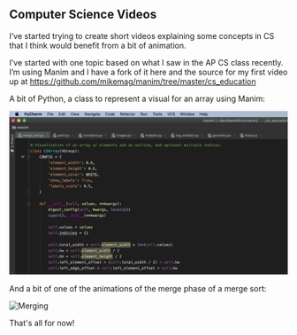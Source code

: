 ## Computer Science Videos

I’ve started trying to create short videos explaining some concepts in CS that I think would benefit from a bit of animation.

I’ve started with one topic based on what I saw in the AP CS class recently. 
I’m using Manim and I have a fork of it here and the source for my first video up 
at https://github.com/mikemag/manim/tree/master/cs_education




A bit of Python, a class to represent a visual for an array using Manim:

![CSArray](/images/csarray.png)

And a bit of one of the animations of the merge phase of a merge sort:

![Merging](/images/MergeNSpeedyClean.gif)

That's all for now!
